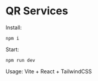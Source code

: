 # QR Services

Install:

```
npm i
```

Start:

```
npm run dev
```

Usage: Vite + React + TailwindCSS

